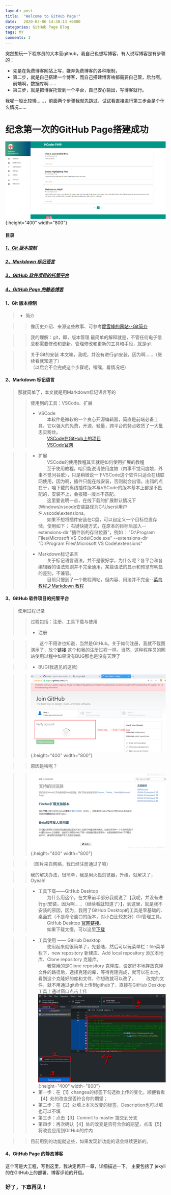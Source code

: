 ```yaml
---
layout: post
title:  "Welcome to GitHub Page!"
date:   2020-03-06 14:30:13 +0800
categories: GitHub Page Blog
tags: MY
comments: 1
---
```


突然想玩一下程序员的大本营github，我自己也想写博客，有人说写博客是有步骤的：
* 先是在免费博客网站上写，嫌弃免费博客的各种限制，
* 第二步，就是自己搭建一个博客，而自己搭建博客啥都需要自己管，后台啊，前端啊，数据库啊……
* 第三步，就是把博客托管到一个平台，自己安心输出，写博客就行。

我呢一般比较懒……，前面两个步骤我就先跳过，试试看直接进行第三步会是个什么情况……

# 纪念第一次的GitHub Page搭建成功

![pic1](/pic/1.1.jpg "可选标题"){:height="400" width="800"}

#### 目录
##### [1、Git 版本控制](#1)
##### [2、Markdown 标记语言](#2)
##### [3、GitHub 软件项目的托管平台](#3)
##### [4、GitHub Page 的静态博客](#4)

<h4 id="1">1、Git 版本控制</h4>

> * 简介

>>像历史介绍、来源这些故事、可参考[廖雪峰的网站--Git简介](https://www.liaoxuefeng.com/wiki/896043488029600/896067008724000)

>>我的理解：git，即，版本管理
最简单的解释就是，不管任何电子信息都需要修改和更新，管理修改和更新的工具和手段，就是git

>>关于Git的安装
本文嘛，我呢，并没有进行git安装，因为啊……（继续看就知道了）   
（以后会不会完成这个步骤呢，嘿嘿，看情况吧）

<h4 id="2">2、Markdown 标记语言</h4>

> 那就简单了，本文就是用Markdown标记语言写的
>> 使用到的工具：VSCode、扩展
>> * VSCode   
&#160; &#160; &#160; &#160;本软件是微软的一个良心开源编辑器，简直是前端必备工具，它以强大的免费，开源，轻量，跨平台的特点收货了一大批忠实粉丝。  
&#160; &#160; &#160; &#160;[VSCode在GitHub上的项目](https://github.com/Microsoft/vscode)  
&#160; &#160; &#160; &#160;[VSCode官网](https://code.visualstudio.com)  

>> * 扩展  
&#160; &#160; &#160; &#160;VSCode的使用教程其实就是如何使用扩展的教程  
&#160; &#160; &#160; &#160;至于使用教程，咱只能说请使用度娘（内事不觉问度娘，外事不觉问谷歌），只是稍微说一下VSCode这个软件只适合在线联网使用，因为啊，插件只能在线安装，否则就会出错，出错的点在于，咱下载的离线插件版本与VSCode的版本基本上都是不匹配的，安装不上，会报错--版本不匹配。  
&#160; &#160; &#160; &#160;这里要说明一点，在线下载的扩展默认情况下(Windows)vscode安装路径为C:\Users\用户名\.vscode\extensions。  
&#160; &#160; &#160; &#160;如果不想将插件安装在C盘，可以自定义一个目标位置存储，使用如下；
右键快捷方式，在原本的目标后加入--extensions-dir "插件新的存储位置"，例如：
"D:\Program Files\Microsoft VS Code\Code.exe" --extensions-dir "D:\Program Files\Microsoft VS Code\extensions"

>> * Markdown标记语言   
&#160; &#160; &#160; &#160;关于标记语言语法，并不是很好学，为什么呢？各平台和各编辑器的语法规则并不完全通用，某些语法的显示和预览有明显的差别，不兼容。  
&#160; &#160; &#160; &#160;目前只搜到了一个教程网站，但内容、用法并不完全--[菜鸟教程之Markdown 教程](https://www.runoob.com/markdown/md-tutorial.html)

<h4 id="3">3、GitHub 软件项目的托管平台</h4>

> 使用过程记录
>> 过程包括：注册、工具下载与使用
>> * 注册   

>> &#160; &#160; &#160; &#160;这个不用讲也知道，当然是GitHub。关于如何注册，我就不截图演示了，放个[链接](https://blog.csdn.net/zwp15133551208/article/details/102749789) 这个和我的注册过程一样。当然，这种程序员的网站使用过程中如果没有BUG那也是没有天理了

>> * BUG(我遇见的这款)

>> ![pic1](/pic/1.2.png "可选标题"){:height="400" width="800"}

>> 原因是啥呢？

>> ![pic1](/pic/1.3.png "可选标题"){:height="400" width="800"}

>> （图片来自网络，我已经注册通过了嘛）

>> 我的解决办法，很简单，我是用火狐浏览器，升级，就解决了，Oyeah!

>> * 工具下载——GitHub Desktop   
&#160; &#160; &#160; &#160;为什么用这个，在文章前半部分我就说了【我呢，并没有进行git安装，因为啊……（继续看就知道了）】，到这里，就是我不安装的原因，因为，我用了GitHub Desktop的工具是零基础的、桌面式（不是命令窗口的版本，对小白比较友好）Git管理工具。  
&#160; &#160; &#160; &#160;GitHub Desktop [官网链接](https://desktop.github.com)。  
&#160; &#160; &#160; &#160;如果下载太慢，可以这里[下载](https://www.lanzous.com/ia2obpc)

>> * 工具使用 —— GitHub Desktop   
&#160; &#160; &#160; &#160;使用起来就很简单了，先登陆，然后可以玩菜单栏：file菜单栏下，new repository 新建库、Add local repository 添加本地库、Clone repository 克隆库。  
&#160; &#160; &#160; &#160;我常用的是Clone repository 克隆库，设定好本地存放克隆文件的路径后，选择克隆的库，等待克隆完成，就可以在本地，看到这个克隆好的库和文件，你想改就可以改了。
&#160; &#160; &#160; &#160;改完的文件，就不用通过git命令上传到github了，直接在GitHub Desktop工具上通过窗口点击上传
>> ![pic1](/pic/1.4.png "可选标题"){:height="400" width="800"}
>> * 第一步：在【1】changes的标签下勾选欲上传的变化，顺便看看【4】处的改变是否符合你的期望；
>> * 第二步：在【2】处填上本次改变的标签，Description也可以填也可以不填
>> * 第三步：点击【3】Commit to master 提交到分支
>> * 第四步：再次确认【4】处的改变是否符合你的期望，点击【5】将改变应用到GitHub的库内

>> 目前用到的功能就这些，如果发现新功能的话会继续更新的。

<h4 id="4">4、GitHub Page 的静态博客</h4>

这个可是大工程，写到这里，我决定再开一章，详细描述一下。
主要包括了 jekyll 的在GitHub上的部署、博客评论的开启。


### 好了，下章再见！
